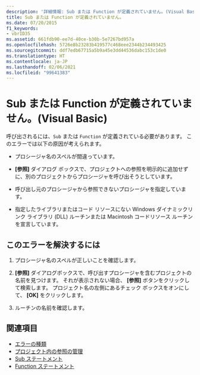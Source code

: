 ```yaml
---
description: '詳細情報: Sub または Function が定義されていません。(Visual Basic)'
title: Sub または Function が定義されていません。
ms.date: 07/20/2015
f1_keywords:
- vbrID35
ms.assetid: 661fdb90-ee7d-40ce-b30b-5e7267bd957a
ms.openlocfilehash: 5726e8b23283b419577c468eee2344b234493425
ms.sourcegitcommit: ddf7edb67715a5b9a45e3dd44536dabc153c1de0
ms.translationtype: HT
ms.contentlocale: ja-JP
ms.lasthandoff: 02/06/2021
ms.locfileid: "99641383"
---
```

# <a name="sub-or-function-not-defined-visual-basic"></a>Sub または Function が定義されていません。(Visual Basic)

呼び出されるには、`Sub` または `Function` が定義されている必要があります。 このエラーでは以下の原因が考えられます。  
  
- プロシージャ名のスペルが間違っています。  
  
- **[参照]** ダイアログ ボックスで、プロジェクトへの参照を明示的に追加せずに、別のプロジェクトからプロシージャを呼び出そうとしています。  
  
- 呼び出し元のプロシージャから参照できないプロシージャを指定しています。  
  
- 指定したライブラリまたはコード リソースにない Windows ダイナミックリンク ライブラリ (DLL) ルーチンまたは Macintosh コードリソース ルーチンを宣言しています。  
  
## <a name="to-correct-this-error"></a>このエラーを解決するには  
  
1. プロシージャ名のスペルが正しいことを確認します。  
  
2. **[参照]** ダイアログボックスで、呼び出すプロシージャを含むプロジェクトの名前を見つけます。 それが表示されない場合、 **[参照]** ボタンをクリックして検索します。 プロジェクト名の左側にあるチェック ボックスをオンにして、 **[OK]** をクリックします。  
  
3. ルーチンの名前を確認します。  
  
## <a name="see-also"></a>関連項目

- [エラーの種類](../../programming-guide/language-features/error-types.md)
- [プロジェクト内の参照の管理](/visualstudio/ide/managing-references-in-a-project)
- [Sub ステートメント](../statements/sub-statement.md)
- [Function ステートメント](../statements/function-statement.md)
